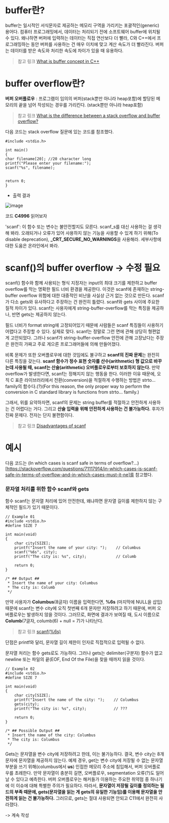 # buffer란?

buffer는 일시적인 서식문자로 제공하는 메모리 구역을 가리키는 포괄적인(generic) 용어다. 컴퓨터 프로그래밍에서, 데이터는 처리되기 전에 소프트웨어 buffer에 위치될 수 있다. 왜나하면 버퍼에 입력하는 데이터는 직접 연산보다 더 빨라, C와 C++에서 프로그래밍하는 동안 버퍼를 사용하는 건 매우 이치에 맞고 계산 속도가 더 빨라진다. 버퍼는 데이터를 받은 속도와 처리한 속도에 차이가 있을 때 유용하다. 

> 참고 링크 [What is buffer concept in C++](https://stackoverflow.com/questions/54164016/what-is-buffer-concept-in-c)

# buffer overflow란?

**버퍼 오버플로우** : 프로그램이 임의의 버퍼(stack뿐만 아니라 heap포함)에 할당된 메모리의 끝을 넘어 작성되는 경우를 가리킨다. (stack뿐만 아니라 heap포함)

> 참고 링크
  [What is the difference between a stack overflow and buffer overflow?](https://stackoverflow.com/questions/1120575/what-is-the-difference-between-a-stack-overflow-and-buffer-overflow)

다음 코드는 stack overflow 질문에 있는 코드를 참조했다. 
```
#include <stdio.h>

int main()
{
char filename[20]; //20 character long
printf("Please enter your filename:");
scanf("%s", filename);


return 0;
}
```

- 출력 결과

![image](https://github.com/sseinn/myTIL/assets/143159192/be4380c9-0f59-4165-bcc2-625a7997df71)

코드 **C4996** 읽어보자

'scanf': 이 함수 또는 변수는 불안전할지도 모른다. scanf_s를 대신 사용하는 걸 생각해 봐라. 오래되거나 오류가 있어 사용하지 않는 기능을 사용할 수 있게 하기 위해(To disable deprecation), **_CRT_SECURE_NO_WARNINGS**을 사용해라. 세부사항에 대한 도움은 온라인에서 봐라. 

# scanf()의 buffer overflow -> 수정 필요

scanf() 함수와 함께 사용되는 형식 지정자는 input의 최대 크기를 제한하고 buffer overflow를 막는 명확한 필드 너비 환경을 제공한다. 이것은 scanf에 존재하는 string-buffer overflow 위험에 대한 대중적인 비난을 사실상 근거 없는 것으로 만든다. scanf가 다소 gets와 유사하다고 주장하는 건 완전히 틀렸다. scanf와 gets 사이에 주요한 질적 차이가 있다. scanf는 사용자에게 string-buffer-overflow를 막는 특징을 제공하나, 반면 gets는 제공하지 않는다. 

필드 너비가 format string에 고정되어있기 때문에 사람들은 scanf 특징들이 사용하기 어렵다고 주장할 수 있다. 실제로 맞다. scanf는 정말로 그런 면에 관해 상당히 형편없게 고안되었다. 그러나 scanf가 string-buffer-overflow 안전에 관해 고장났다는 주장은 완전히 가짜고 주로 게으른 프로그래머들에 의해 만들어졌다. 

비록 문제가 또한 오버플로우에 대한 것임에도 불구하고 **scanf의 진짜 문제**는 완전히 다른 특징을 갖는다. **scanf 함수가 정수 표현 숫자를 산수(arithmetic) 형 값으로 바꾸는데 사용될 때, scanf는 산술(arithmetic) 오버플로우로부터 보호하지 않는다.** 만약 overflow가 발생한다면, scanf는 정해지지 않는 행동을 한다. 이러한 이유 때문에, 오직 C 표준 라이브러리에서 전환(conversion)을 적절하게 수행하는 방법은 strto... family의 함수다.(?)(For this reason, the only proper way to perform the conversion in C standard library is functions from strto... family.)

그래서, 위를 요약하자면, scanf의 문제는 string buffer를 적절하고 안전하게 사용하는 건 어렵다는 거다. 그리고 **산술 입력을 위해 안전하게 사용하는 건 불가능하다.** 후자가 진짜 문제다. 전자는 단지 불편함이다. 

> 참고 링크 [Disadvantages of scanf](https://stackoverflow.com/questions/2430303/disadvantages-of-scanf)



# 예시

다음 코드는 (In which cases is scanf safe in terms of overflow?...)[https://stackoverflow.com/questions/71117914/in-which-cases-is-scanf-safe-in-terms-of-overflow-and-in-which-cases-must-it-ne]를 참고했다. 


### 문자열 처리를 위한 함수 scanf와 gets

함수 scanf는 문자열 처리에 있어 안전한데, 왜냐하면 문자열 길이를 제한하지 않는 구체적인 필드가 있기 때문이다. 

```
// Example 01   
#include <stdio.h>
#define SIZE 7

int main(void)
{
    char city[SIZE];
    printf("Insert the name of your city: ");    // Columbus
    scanf("%6s", city);
    printf("The city is: %s", city);             // Columb

    return 0;
}

/* ## Output ##
 * Insert the name of your city: Columbus
 * The city is: Columb
 */
```

만약 사용자가 **Columbus**(8글자) 이름을 입력한다면, **%6s** (마지막에 NULL을 삽입)때문에 scanf는 변수 city에 오직 첫번째 6개 문자만 저장하려고 하기 때문에, 버퍼 오버플로우는 발생하지 않을 것이다. 그러므로, 화면에 결과가 보여질 때, 도시 이름으로 **Columb**(7글자, columb(6) + null = 7)가 나타난다. 

> 참고 링크 [scanf(%6s)](https://www.inflearn.com/questions/25484/scanf-6s)

단점은 printf와 달리, 문자열 길이 제한이 인자로 직접적으로 입력될 수 없다. 

문자열 처리는 함수 gets로도 가능하다. 그러나 gets는 delimiter(구분자) 함수가 없고 newline 또는 파일의 끝(EOF, End Of the File)을 찾을 때까지 읽을 것이다. 

```
// Example 02   
#include <stdio.h>
#define SIZE 7

int main(void)
{
    char city[SIZE];
    printf("Insert the name of the city: ");    // Columbus
    gets(city);
    printf("The city is: %s", city);            // ???

    return 0;
}

/* ## Possible Output ##
 * Insert the name of the city: Columbus
 * The city is: Columbus
 */
```

Gets는 문자열을 변수 city에 저장하려고 한데, 이는 불가능하다. 결국, 변수 city는 8개 문자에 문자열을 제공하지 않는다. 예제 경우, get는 변수 city에 저장될 수 없는 문자열 부분을 쓰기 위해(columbus에서 **us**) 인접한 메모리 주소에 침입해서, 버퍼 오버플로우를 초례한다. 만약 문자열이 충분히 길면, 오버플로우, segmentation 오류(?)도 일어날 수 있다고 예측한다. 버퍼 오버플로우는 해커들가 이용하는 주요한 취약점 중 하나기에 이 이슈에 대해 특별한 주의가 필요하다. 따라서, **문자열이 저장될 길이를 정의하는 필드의 부족 때문에, gets(문자열을 읽는 게 gets의 유일한 기능임)를 이용해 문자열을 안전하게 읽는 건 불가능하다.** 그러므로, gets는 절대 사용되면 안되고 C11에서 완전히 사라졌다. 

-> 계속 작성


